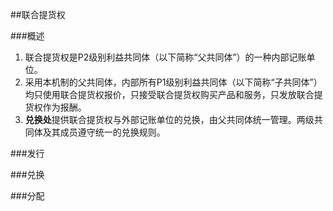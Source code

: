 ##联合提货权

###概述
1. 联合提货权是P2级别利益共同体（以下简称“父共同体”）的一种内部记账单位。
2. 采用本机制的父共同体，内部所有P1级别利益共同体（以下简称“子共同体”）均只使用联合提货权报价，只接受联合提货权购买产品和服务，只发放联合提货权作为报酬。
3. **兑换处**提供联合提货权与外部记账单位的兑换，由父共同体统一管理。两级共同体及其成员遵守统一的兑换规则。

###发行


###兑换


###分配
